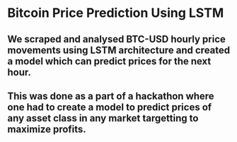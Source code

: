 # Bitcoin Price Prediction Using LSTM 
 
## We scraped and analysed BTC-USD hourly price movements using LSTM architecture and created a model which can predict prices for the next hour. 
## This was done as a part of a hackathon where one had to create a model to predict prices of any asset class in any market targetting to maximize profits.

